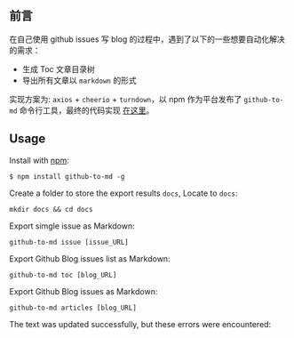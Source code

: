 ## 前言

在自己使用 github issues 写 blog 的过程中，遇到了以下的一些想要自动化解决的需求：

-   生成 Toc 文章目录树
-   导出所有文章以 `markdown` 的形式

实现方案为: `axios` + `cheerio` + `turndown`，以 npm 作为平台发布了 `github-to-md` 命令行工具，最终的代码实现 [在这里](https://github.com/rainbow-design/github-to-md/)。

## Usage

Install with [npm](https://www.npmjs.com/):

```shell
$ npm install github-to-md -g
```

Create a folder to store the export results `docs`, Locate to `docs`:

```shell
mkdir docs && cd docs
```

Export simgle issue as Markdown:

```shell
github-to-md issue [issue_URL]
```

Export Github Blog issues list as Markdown:

```shell
github-to-md toc [blog_URL]
```

Export Github Blog issues as Markdown:

```shell
github-to-md articles [blog_URL]
```

The text was updated successfully, but these errors were encountered: